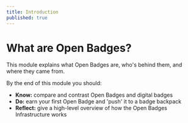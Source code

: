 ```yaml
---
title: Introduction
published: true
---
```


# What are Open Badges?

This module explains what Open Badges are, who's behind them, and where they came from. 

By the end of this module you should:

* **Know:** compare and contrast Open Badges and digital badges
* **Do:** earn your first Open Badge and 'push' it to a badge backpack
* **Reflect:** give a high-level overview of how the Open Badges Infrastructure works